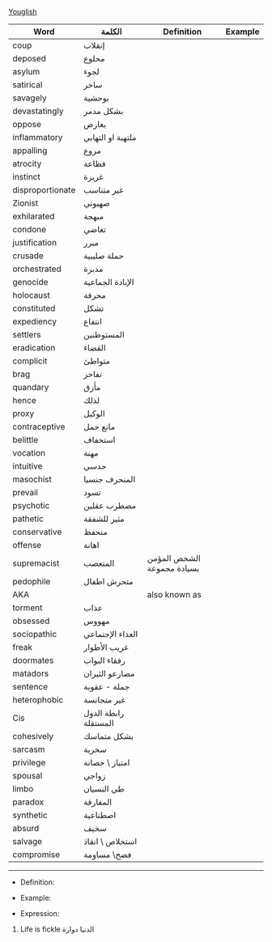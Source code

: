 [Youglish](https://youglish.com/)

| Word             | الكلمة               | Definition                 | Example |
| ---------------- | -------------------- | -------------------------- | ------- |
| coup             | إنقلاب               |                            |         |
| deposed          | مخلوع                |                            |         |
| asylum           | لجوء                 |                            |         |
| satirical        | ساخر                 |                            |         |
| savagely         | بوحشية               |                            |         |
| devastatingly    | بشكل مدمر            |                            |         |
| oppose           | يعارض                |                            |         |
| inflammatory     | ملتهبة او التهابي    |                            |         |
| appalling        | مروع                 |                            |         |
| atrocity         | فظاعة                |                            |         |
| instinct         | غريزة                |                            |         |
| disproportionate | غير متناسب           |                            |         |
| Zionist          | صهيوني               |                            |         |
| exhilarated      | مبهجة                |                            |         |
| condone          | تغاضي                |                            |         |
| justification    | مبرر                 |                            |         |
| crusade          | حملة صليبية          |                            |         |
| orchestrated     | مدبرة                |                            |         |
| genocide         | الإبادة الجماعية     |                            |         |
| holocaust        | محرقة                |                            |         |
| constituted      | تشكل                 |                            |         |
| expediency       | انتفاع               |                            |         |
| settlers         | المستوطنين           |                            |         |
| eradication      | القضاء               |                            |         |
| complicit        | متواطئ               |                            |         |
| brag             | تفاخر                |                            |         |
| quandary         | مأزق                 |                            |         |
| hence            | لذلك                 |                            |         |
| proxy            | الوكيل               |                            |         |
| contraceptive    | مانع حمل             |                            |         |
| belittle         | استخفاف              |                            |         |
| vocation         | مهنة                 |                            |         |
| intuitive        | حدسي                 |                            |         |
| masochist        | المنحرف جنسيا        |                            |         |
| prevail          | تسود                 |                            |         |
| psychotic        | مضطرب عقلين          |                            |         |
| pathetic         | مثير للشفقة          |                            |         |
| conservative     | متحفظ                |                            |         |
| offense          | اهانة                |                            |         |
| supremacist      | المتعصب              | الشخص المؤمن بسيادة مجموعة |         |
| pedophile        | متحرش اطفال          |                            |         |
| AKA              |                      | also known as              |         |
| torment          | عذاب                 |                            |         |
| obsessed         | مهووس                |                            |         |
| sociopathic      | العداء الإجتماعي     |                            |         |
| freak            | غريب الأطوار         |                            |         |
| doormates        | رفقاء البواب         |                            |         |
| matadors         | مصارعو الثيران       |                            |         |
| sentence         | جملة - عقوبة         |                            |         |
| heterophobic     | غير متجانسة          |                            |         |
| Cis              | رابطة الدول المستقلة |                            |         |
| cohesively       | بشكل متماسك          |                            |         |
| sarcasm          | سخرية                |                            |         |
| privilege        | امتياز \ حصانة       |                            |         |
| spousal          | زواجي                |                            |         |
| limbo            | طي النسيان           |                            |         |
| paradox          | المفارقة             |                            |         |
| synthetic        | اصطناعية             |                            |         |
| absurd           | سخيف                 |                            |         |
| salvage          | استخلاص \ انقاذ      |                            |         |
| compromise       | فضح\ مساومة          |                            |         |

---
- Definition: 

- Example:

- Expression:
1. Life is fickle الدنيا دوارة